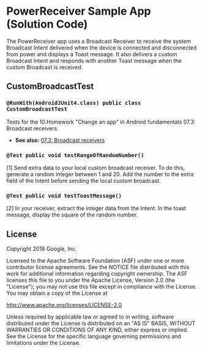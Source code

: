 PowerReceiver Sample App (Solution Code)
========================================

The PowerReceiver app uses a Broadcast Receiver to receive the system Broadcast
Intent delivered when the device is connected and disconnected from power and
displays a Toast message. It also delivers a custom Broadcast Intent and responds
with another Toast message when the custom Broadcast is received.

## CustomBroadcastTest

### `@RunWith(AndroidJUnit4.class) public class CustomBroadcastTest`

Tests for the 10.Homework "Change an app" in Android fundamentals 07.3: Broadcast receivers

 * **See also:** <a href="https://codelabs.developers.google.com/codelabs/android-training-broadcast-receivers/index.html?index=..%2F..%2Fandroid-training#9">07.3: Broadcast receivers</a>

### `@Test public void testRangeOfRandomNumber()`

[1] Send extra data to your local custom broadcast receiver. To do this, generate a random integer between 1 and 20. Add the number to the extra field of the Intent before sending the local custom broadcast.

### `@Test public void testToastMessage()`

[2] In your receiver, extract the integer data from the Intent. In the toast message, display the square of the random number.


License
-------

Copyright 2018 Google, Inc.

Licensed to the Apache Software Foundation (ASF) under one or more contributor
license agreements.  See the NOTICE file distributed with this work for
additional information regarding copyright ownership.  The ASF licenses this
file to you under the Apache License, Version 2.0 (the "License"); you may not
use this file except in compliance with the License.  You may obtain a copy of
the License at

  http://www.apache.org/licenses/LICENSE-2.0

Unless required by applicable law or agreed to in writing, software
distributed under the License is distributed on an "AS IS" BASIS, WITHOUT
WARRANTIES OR CONDITIONS OF ANY KIND, either express or implied.  See the
License for the specific language governing permissions and limitations under
the License.
